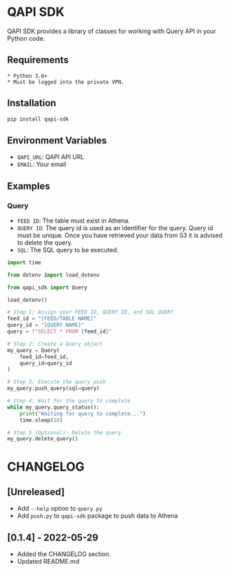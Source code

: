 # QAPI SDK

QAPI SDK provides a library of classes for working with Query API in your Python code.

## Requirements

    * Python 3.6+
    * Must be logged into the private VPN. 

## Installation

```bash
pip install qapi-sdk 
```

## Environment Variables

- `QAPI_URL`: QAPI API URL
- `EMAIL`: Your email

## Examples

### Query

- `FEED ID`: The table must exist in Athena.
- `QUERY ID`: The query id is used as an identifier for the query. Query id must be unique. Once you have retrieved your
  data from S3 it is advised to delete the query.
- `SQL`: The SQL query to be executed.

```python
import time

from dotenv import load_dotenv

from qapi_sdk import Query

load_dotenv()

# Step 1: Assign your FEED ID, QUERY ID, and SQL QUERY
feed_id = "[FEED/TABLE NAME]"
query_id = "[QUERY NAME]"
query = f"SELECT * FROM {feed_id}"

# Step 2: Create a Query object
my_query = Query(
    feed_id=feed_id,
    query_id=query_id
)

# Step 3: Execute the query push
my_query.push_query(sql=query)

# Step 4: Wait for the query to complete
while my_query.query_status():
    print("Waiting for query to complete...")
    time.sleep(10)

# Step 5 (Optional): Delete the query
my_query.delete_query()
```

# CHANGELOG

## [Unreleased]

- Add `--help` option to `query.py`
- Add `push.py` to `qapi-sdk` package to push data to Athena

## [0.1.4] - 2022-05-29

- Added the CHANGELOG section.
- Updated README.md



